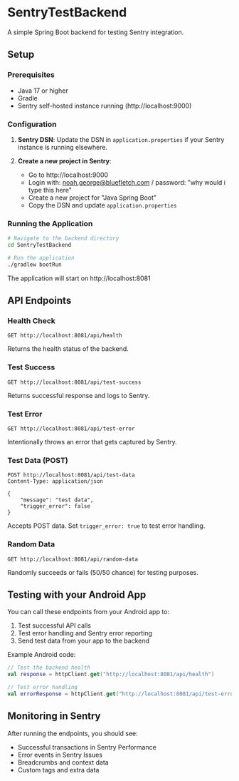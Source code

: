# SentryTestBackend

A simple Spring Boot backend for testing Sentry integration.

## Setup

### Prerequisites
- Java 17 or higher
- Gradle
- Sentry self-hosted instance running (http://localhost:9000)

### Configuration

1. **Sentry DSN**: Update the DSN in `application.properties` if your Sentry instance is running elsewhere.

2. **Create a new project in Sentry**:
   - Go to http://localhost:9000
   - Login with: noah.george@bluefletch.com / password: "why would i type this here"
   - Create a new project for "Java Spring Boot"
   - Copy the DSN and update `application.properties`

### Running the Application

```bash
# Navigate to the backend directory
cd SentryTestBackend

# Run the application
./gradlew bootRun
```

The application will start on http://localhost:8081

## API Endpoints

### Health Check
```
GET http://localhost:8081/api/health
```
Returns the health status of the backend.

### Test Success
```
GET http://localhost:8081/api/test-success
```
Returns successful response and logs to Sentry.

### Test Error
```
GET http://localhost:8081/api/test-error
```
Intentionally throws an error that gets captured by Sentry.

### Test Data (POST)
```
POST http://localhost:8081/api/test-data
Content-Type: application/json

{
    "message": "test data",
    "trigger_error": false
}
```
Accepts POST data. Set `trigger_error: true` to test error handling.

### Random Data
```
GET http://localhost:8081/api/random-data
```
Randomly succeeds or fails (50/50 chance) for testing purposes.

## Testing with your Android App

You can call these endpoints from your Android app to:
1. Test successful API calls
2. Test error handling and Sentry error reporting
3. Send test data from your app to the backend

Example Android code:
```kotlin
// Test the backend health
val response = httpClient.get("http://localhost:8081/api/health")

// Test error handling
val errorResponse = httpClient.get("http://localhost:8081/api/test-error")
```

## Monitoring in Sentry

After running the endpoints, you should see:
- Successful transactions in Sentry Performance
- Error events in Sentry Issues
- Breadcrumbs and context data
- Custom tags and extra data

